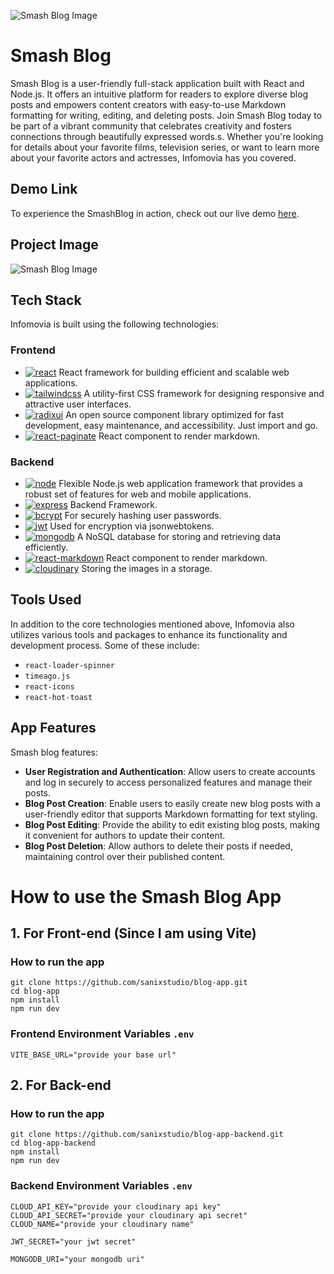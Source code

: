 ![Smash Blog Image](https://res.cloudinary.com/dqiipxzbh/image/upload/v1704879018/smash_pabsbr.png) 
# Smash Blog

Smash Blog is a user-friendly full-stack application built with React and Node.js. It offers an intuitive platform for readers to explore diverse blog posts and empowers content creators with easy-to-use Markdown formatting for writing, editing, and deleting posts. Join Smash Blog today to be part of a vibrant community that celebrates creativity and fosters connections through beautifully expressed words.s. Whether you're looking for details about your favorite films, television series, or want to learn more about your favorite actors and actresses, Infomovia has you covered.

## Demo Link

To experience the SmashBlog in action, check out our live demo [here](https://smash-blog.vercel.app/).

## Project Image

![Smash Blog Image](https://res.cloudinary.com/dqiipxzbh/image/upload/v1704878478/Screenshot_2024-01-10_at_1.13.58_AM_pc4dfu.png)

## Tech Stack

Infomovia is built using the following technologies:

### Frontend

- [![react](https://img.shields.io/badge/React-2B324C?style=for-the-badge&logo=React&logoColor=5ED2F3)](https://react.dev/) React framework for building efficient and scalable web applications.
- [![tailwindcss](https://img.shields.io/badge/TailwindCSS-37B7F1?style=for-the-badge&logo=TailwindCSS&logoColor=white)](https://tailwindcss.com/) A utility-first CSS framework for designing responsive and attractive user interfaces.
- [![radixui](https://img.shields.io/badge/RadixUI-8465F0?style=for-the-badge&logo=Radixui&logoColor=white)](https://www.radix-ui.com/) An open source component library optimized for fast development, easy maintenance, and accessibility. Just import and go.
- [![react-paginate](https://img.shields.io/badge/React_Paginate-2B324C?style=for-the-badge&logo=React-PaginateColor=white)](https://www.npmjs.com/package/react-paginate) React component to render markdown.

### Backend

- [![node](https://img.shields.io/badge/Node-6FA760?style=for-the-badge&logo=Node.js&logoColor=white)](https://nodejs.org/en) Flexible Node.js web application framework that provides a robust set of features for web and mobile applications.
- [![express](https://img.shields.io/badge/Express-1F1F20?style=for-the-badge&logo=Express&logoColor=white)](https://expressjs.com/) Backend Framework.
- [![bcrypt](https://img.shields.io/badge/Bcrypt-2B324C?style=for-the-badge&logo=Bcrypt&logoColor=white)](https://github.com/kelektiv/node.bcrypt.js) For securely hashing user passwords.
- [![jwt](https://img.shields.io/badge/JWT-B52ECD?style=for-the-badge&logo=jsonwebtoken&logoColor=white)](https://jwt.io/) Used for encryption via jsonwebtokens.
- [![mongodb](https://img.shields.io/badge/MongoDB-4AA63A?style=for-the-badge&logo=MongoDB&logoColor=white)](https://www.mongodb.com/) A NoSQL database for storing and retrieving data efficiently.
- [![react-markdown](https://img.shields.io/badge/React_Markdown-2B324C?style=for-the-badge&logo=React-MarkdownColor=white)](https://www.npmjs.com/package/react-markdown) React component to render markdown.
- [![cloudinary](https://img.shields.io/badge/Cloudinary-3447C5?style=for-the-badge&logo=CloudinaryColor=white)](https://cloudinary.com/) Storing the images in a storage.

## Tools Used

In addition to the core technologies mentioned above, Infomovia also utilizes various tools and packages to enhance its functionality and development process. Some of these include:

- `react-loader-spinner`
- `timeago.js`
- `react-icons`
- `react-hot-toast`

## App Features

Smash blog features:

- **User Registration and Authentication**: Allow users to create accounts and log in securely to access personalized features and manage their posts.
- **Blog Post Creation**: Enable users to easily create new blog posts with a user-friendly editor that supports Markdown formatting for text styling.
- **Blog Post Editing**: Provide the ability to edit existing blog posts, making it convenient for authors to update their content.
- **Blog Post Deletion**: Allow authors to delete their posts if needed, maintaining control over their published content.

# How to use the Smash Blog App

## 1. For Front-end (Since I am using Vite)

### How to run the app

```
git clone https://github.com/sanixstudio/blog-app.git
cd blog-app
npm install
npm run dev
```

### Frontend Environment Variables `.env`

```
VITE_BASE_URL="provide your base url"
```

## 2. For Back-end

### How to run the app

```
git clone https://github.com/sanixstudio/blog-app-backend.git
cd blog-app-backend
npm install
npm run dev
```
### Backend Environment Variables `.env`

```
CLOUD_API_KEY="provide your cloudinary api key"
CLOUD_API_SECRET="provide your cloudinary api secret"
CLOUD_NAME="provide your cloudinary name"

JWT_SECRET="your jwt secret"

MONGODB_URI="your mongodb uri"
```
